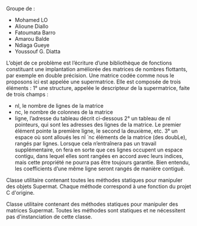 Groupe de :
- Mohamed LO
- Alioune Diallo
- Fatoumata Barro
- Amarou Balde
- Ndiaga Gueye
- Youssouf G. Diatta


L’objet de ce problème est l’écriture d’une bibliothèque de fonctions constituant une implantation améliorée des matrices de
nombres flottants, par exemple en double précision. Une matrice codée comme nous le proposons ici est appelée une
supermatrice. Elle est composée de trois éléments :
1° une structure, appelée le descripteur de la supermatrice, faite de trois champs :
- nl, le nombre de lignes de la matrice
- nc, le nombre de colonnes de la matrice
- ligne, l’adresse du tableau décrit ci-dessous
2° un tableau de nl pointeurs, qui sont les adresses des lignes de la matrice. Le premier élément pointe la première ligne, le
second la deuxième, etc.
3° un espace où sont alloués les nl  ́ nc éléments de la matrice (des doubLe), rangés par lignes. Lorsque cela n’entraînera
pas un travail supplémentaire, on fera en sorte que ces lignes occupent un espace contigu, dans lequel elles sont rangées
en accord avec leurs indices, mais cette propriété ne pourra pas être toujours garantie. Bien entendu, les coefficients
d’une même ligne seront rangés de manière contiguë.


Classe utilitaire contenant toutes les méthodes statiques pour manipuler des objets Supermat.
Chaque méthode correspond à une fonction du projet C d'origine.
 
Classe utilitaire contenant des méthodes statiques pour manipuler des matrices Supermat.
Toutes les méthodes sont statiques et ne nécessitent pas d'instanciation de cette classe.
 
